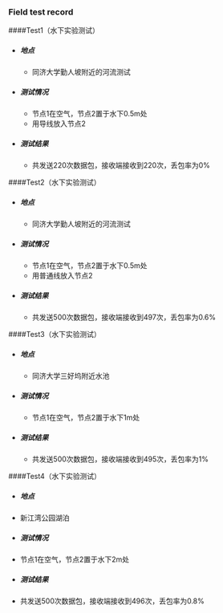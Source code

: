 ### Field test record
####Test1（水下实验测试）
- ##### 地点
  - 同济大学勤人坡附近的河流测试
- ##### 测试情况
  - 节点1在空气，节点2置于水下0.5m处
  - 用导线放入节点2
- ##### 测试结果
  - 共发送220次数据包，接收端接收到220次，丢包率为0%

####Test2（水下实验测试）
- ##### 地点
  - 同济大学勤人坡附近的河流测试
- ##### 测试情况
  - 节点1在空气，节点2置于水下0.5m处
  - 用普通线放入节点2
- ##### 测试结果
  - 共发送500次数据包，接收端接收到497次，丢包率为0.6%

####Test3（水下实验测试）
- ##### 地点
  - 同济大学三好坞附近水池
- ##### 测试情况
  - 节点1在空气，节点2置于水下1m处
- ##### 测试结果
  - 共发送500次数据包，接收端接收到495次，丢包率为1%

####Test4（水下实验测试）
- ##### 地点
- 新江湾公园湖泊
- ##### 测试情况
- 节点1在空气，节点2置于水下2m处
- ##### 测试结果
- 共发送500次数据包，接收端接收到496次，丢包率为0.8%
